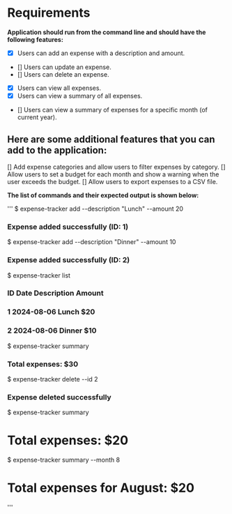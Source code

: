 # Requirements
**Application should run from the command line and should have the following features:**

- [x] Users can add an expense with a description and amount.
- [] Users can update an expense.
- [] Users can delete an expense.
- [x] Users can view all expenses.
- [x] Users can view a summary of all expenses.
- [] Users can view a summary of expenses for a specific month (of current year).

## Here are some additional features that you can add to the application:

[] Add expense categories and allow users to filter expenses by category.
[] Allow users to set a budget for each month and show a warning when the user exceeds the budget.
[] Allow users to export expenses to a CSV file. 

**The list of commands and their expected output is shown below:**

'''
$ expense-tracker add --description "Lunch" --amount 20
### Expense added successfully (ID: 1)

$ expense-tracker add --description "Dinner" --amount 10
### Expense added successfully (ID: 2)

$ expense-tracker list
### ID  Date       Description  Amount
### 1   2024-08-06  Lunch        $20
### 2   2024-08-06  Dinner       $10

$ expense-tracker summary
### Total expenses: $30

$ expense-tracker delete --id 2
### Expense deleted successfully

$ expense-tracker summary
# Total expenses: $20

$ expense-tracker summary --month 8
# Total expenses for August: $20

'''